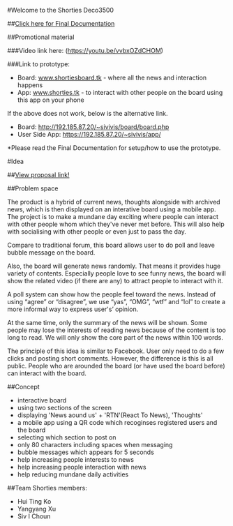 #Welcome to the Shorties Deco3500

##[Click here for Final Documentation](https://github.com/deco3500/shorties/blob/master/Readme_Final_Doc.pdf)

##Promotional material

###Video link here: (https://youtu.be/vvbxOZdCHOM)

###Link to prototype:
- Board: www.shortiesboard.tk - where all the news and interaction happens
- App: www.shorties.tk - to interact with other people on the board using this app on your phone

If the above does not work, below is the alternative link.
- Board: http://192.185.87.20/~sivivis/board/board.php
- User Side App: https://192.185.87.20/~sivivis/app/

*Please read the Final Documentation for setup/how to use the prototype.

#Idea

##[View proposal link!](https://github.com/deco3500/shorties/blob/master/shorties_proposal.pdf)

##Problem space

The product is a hybrid of current news, thoughts alongside with archived news, which is then displayed on an interative board using a mobile app. The project is to make a mundane day exciting where people can interact with other people whom which they've never met before. This will also help with socialising with other people or even just to pass the day.

Compare to traditional forum, this board allows user to do poll and leave bubble message on the board.

Also, the board will generate news randomly. That means it provides huge variety of contents. Especially people love to see funny news, the board will show the related video (if there are any) to attract people to interact with it.

A poll system can show how the people feel toward the news. Instead of using “agree” or “disagree”, we use “yas”, “OMG”, “wtf” and “lol” to create a more informal way to express user's’ opinion. 

At the same time, only the summary of the news will be shown. Some people  may lose the interests of reading news because of the content is too long to read. We will only show the core part of the news within 100 words.

The principle of this idea is similar to Facebook. User only need to do a few clicks and posting short comments. However, the difference is this is all public. People who are arounded the board (or have used the board before) can interact with the board.

##Concept

- interactive board
- using two sections of the screen
- displaying 'News aound us' + 'RTN'(React To News), 'Thoughts'
- a mobile app using a QR code which recoginses registered users and the board
- selecting which section to post on
- only 80 characters including spaces when messaging
- bubble messages which appears for 5 seconds
- help increasing people interests to news
- help increasing people interaction with news
- help reducing mundane daily activities 

##Team Shorties members:
- Hui Ting Ko
- Yangyang Xu
- Siv I Choun

